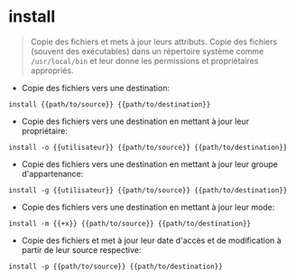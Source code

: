 # install

> Copie des fichiers et mets à jour leurs attributs.
> Copie des fichiers (souvent des exécutables) dans un répertoire système comme `/usr/local/bin` et leur donne les permissions et propriétaires appropriés.

- Copie des fichiers vers une destination:

`install {{path/to/source}} {{path/to/destination}}`

- Copie des fichiers vers une destination en mettant à jour leur propriétaire:

`install -o {{utilisateur}} {{path/to/source}} {{path/to/destination}}`

- Copie des fichiers vers une destination en mettant à jour leur groupe d'appartenance:

`install -g {{utilisateur}} {{path/to/source}} {{path/to/destination}}`

- Copie des fichiers vers une destination en mettant à jour leur mode:

`install -m {{+x}} {{path/to/source}} {{path/to/destination}}`

- Copie des fichiers et met à jour leur date d'accès et de modification à partir de leur source respective:

`install -p {{path/to/source}} {{path/to/destination}}`
